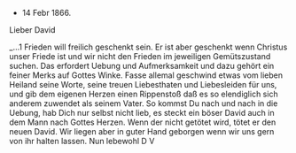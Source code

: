 + 14 Febr 1866.

Lieber David

_...1
Frieden will freilich geschenkt sein. Er ist aber geschenkt wenn Christus unser Friede ist und wir nicht den Frieden im jeweiligen Gemütszustand suchen. Das erfordert Uebung und Aufmerksamkeit und dazu gehört ein feiner Merks auf Gottes Winke. Fasse allemal geschwind etwas vom lieben Heiland seine Worte, seine treuen Liebesthaten und Liebesleiden für uns, und gib dem eigenen Herzen einen Rippenstoß daß es so elendiglich sich anderem zuwendet als seinem Vater. So kommst Du nach und nach in die Uebung, hab Dich nur selbst nicht lieb, es steckt ein böser David auch in dem Mann nach Gottes Herzen. Wenn der nicht getötet wird, tötet er den neuen David. Wir liegen aber in guter Hand geborgen wenn wir uns gern von ihr halten lassen. 
 Nun lebewohl
 D V
